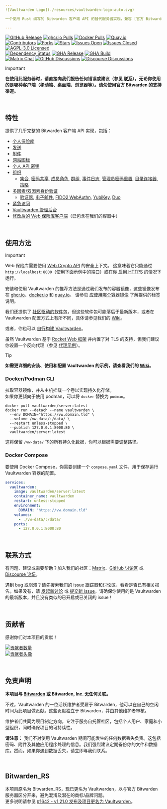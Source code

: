 ```yaml
---
![Vaultwarden Logo](./resources/vaultwarden-logo-auto.svg)

一个使用 Rust 编写的 Bitwarden 客户端 API 的替代服务器实现，兼容 [官方 Bitwarden 客户端](https://bitwarden.com/download/) [[免责声明](#disclaimer)]，非常适合在运行官方资源占用较高的服务可能不太理想的环境中进行自托管部署。

---
```


[![GitHub Release](https://img.shields.io/github/release/dani-garcia/vaultwarden.svg?style=for-the-badge&logo=vaultwarden&color=005AA4)](https://github.com/dani-garcia/vaultwarden/releases/latest)
[![ghcr.io Pulls](https://img.shields.io/badge/dynamic/json?style=for-the-badge&logo=github&logoColor=fff&color=005AA4&url=https%3A%2F%2Fipitio.github.io%2Fbackage%2Fdani-garcia%2Fvaultwarden%2Fvaultwarden.json&query=%24.downloads&label=ghcr.io%20pulls&cacheSeconds=14400)](https://github.com/dani-garcia/vaultwarden/pkgs/container/vaultwarden)
[![Docker Pulls](https://img.shields.io/docker/pulls/vaultwarden/server.svg?style=for-the-badge&logo=docker&logoColor=fff&color=005AA4&label=docker.io%20pulls)](https://hub.docker.com/r/vaultwarden/server)
[![Quay.io](https://img.shields.io/badge/quay.io-download-005AA4?style=for-the-badge&logo=redhat&cacheSeconds=14400)](https://quay.io/repository/vaultwarden/server) <br>
[![Contributors](https://img.shields.io/github/contributors-anon/dani-garcia/vaultwarden.svg?style=flat-square&logo=vaultwarden&color=005AA4)](https://github.com/dani-garcia/vaultwarden/graphs/contributors)
[![Forks](https://img.shields.io/github/forks/dani-garcia/vaultwarden.svg?style=flat-square&logo=github&logoColor=fff&color=005AA4)](https://github.com/dani-garcia/vaultwarden/network/members)
[![Stars](https://img.shields.io/github/stars/dani-garcia/vaultwarden.svg?style=flat-square&logo=github&logoColor=fff&color=005AA4)](https://github.com/dani-garcia/vaultwarden/stargazers)
[![Issues Open](https://img.shields.io/github/issues/dani-garcia/vaultwarden.svg?style=flat-square&logo=github&logoColor=fff&color=005AA4&cacheSeconds=300)](https://github.com/dani-garcia/vaultwarden/issues)
[![Issues Closed](https://img.shields.io/github/issues-closed/dani-garcia/vaultwarden.svg?style=flat-square&logo=github&logoColor=fff&color=005AA4&cacheSeconds=300)](https://github.com/dani-garcia/vaultwarden/issues?q=is%3Aissue+is%3Aclosed)
[![AGPL-3.0 Licensed](https://img.shields.io/github/license/dani-garcia/vaultwarden.svg?style=flat-square&logo=vaultwarden&color=944000&cacheSeconds=14400)](https://github.com/dani-garcia/vaultwarden/blob/main/LICENSE.txt) <br>
[![Dependency Status](https://img.shields.io/badge/dynamic/xml?url=https%3A%2F%2Fdeps.rs%2Frepo%2Fgithub%2Fdani-garcia%2Fvaultwarden%2Fstatus.svg&query=%2F*%5Blocal-name()%3D'svg'%5D%2F*%5Blocal-name()%3D'g'%5D%5B2%5D%2F*%5Blocal-name()%3D'text'%5D%5B4%5D&style=flat-square&logo=rust&label=dependencies&color=005AA4)](https://deps.rs/repo/github/dani-garcia/vaultwarden)
[![GHA Release](https://img.shields.io/github/actions/workflow/status/dani-garcia/vaultwarden/release.yml?style=flat-square&logo=github&logoColor=fff&label=Release%20Workflow)](https://github.com/dani-garcia/vaultwarden/actions/workflows/release.yml)
[![GHA Build](https://img.shields.io/github/actions/workflow/status/dani-garcia/vaultwarden/build.yml?style=flat-square&logo=github&logoColor=fff&label=Build%20Workflow)](https://github.com/dani-garcia/vaultwarden/actions/workflows/build.yml) <br>
[![Matrix Chat](https://img.shields.io/matrix/vaultwarden:matrix.org.svg?style=flat-square&logo=matrix&logoColor=fff&color=953B00&cacheSeconds=14400)](https://matrix.to/#/#vaultwarden:matrix.org)
[![GitHub Discussions](https://img.shields.io/github/discussions/dani-garcia/vaultwarden?style=flat-square&logo=github&logoColor=fff&color=953B00&cacheSeconds=300)](https://github.com/dani-garcia/vaultwarden/discussions)
[![Discourse Discussions](https://img.shields.io/discourse/topics?server=https%3A%2F%2Fvaultwarden.discourse.group%2F&style=flat-square&logo=discourse&color=953B00)](https://vaultwarden.discourse.group/)

> [!IMPORTANT]
> **在使用此服务器时，请直接向我们报告任何错误或建议（参见 [联系](#联系)），无论你使用的是哪种客户端（移动端、桌面端、浏览器等）。请勿使用官方 Bitwarden 的支持渠道。**

<br>

## 特性

提供了几乎完整的 Bitwarden 客户端 API 实现，包括：

 * [个人保险库](https://bitwarden.com/help/managing-items/)
 * [发送](https://bitwarden.com/help/about-send/)
 * [附件](https://bitwarden.com/help/attachments/)
 * [网站图标](https://bitwarden.com/help/website-icons/)
 * [个人 API 密钥](https://bitwarden.com/help/personal-api-key/)
 * [组织](https://bitwarden.com/help/getting-started-organizations/)
   - [集合](https://bitwarden.com/help/about-collections/),
     [密码共享](https://bitwarden.com/help/sharing/),
     [成员角色](https://bitwarden.com/help/user-types-access-control/),
     [群组](https://bitwarden.com/help/about-groups/),
     [事件日志](https://bitwarden.com/help/event-logs/),
     [管理员密码重置](https://bitwarden.com/help/admin-reset/),
     [目录连接器](https://bitwarden.com/help/directory-sync/),
     [策略](https://bitwarden.com/help/policies/)
 * [多因素/双因素身份验证](https://bitwarden.com/help/bitwarden-field-guide-two-step-login/)
   - [验证器](https://bitwarden.com/help/setup-two-step-login-authenticator/),
     [电子邮件](https://bitwarden.com/help/setup-two-step-login-email/),
     [FIDO2 WebAuthn](https://bitwarden.com/help/setup-two-step-login-fido/),
     [YubiKey](https://bitwarden.com/help/setup-two-step-login-yubikey/),
     [Duo](https://bitwarden.com/help/setup-two-step-login-duo/)
 * [紧急访问](https://bitwarden.com/help/emergency-access/)
 * [Vaultwarden 管理后台](https://github.com/dani-garcia/vaultwarden/wiki/Enabling-admin-page)
 * [修改后的 Web 保险库客户端](https://github.com/dani-garcia/bw_web_builds)（已包含在我们的容器中）

<br>

## 使用方法

> [!IMPORTANT]
> Web 保险库需要使用 [Web Crypto API](https://developer.mozilla.org/en-US/docs/Web/API/Web_Crypto_API) 的安全上下文。
> 这意味着它只能通过 `http://localhost:8000`（使用下面示例中的端口）或在你 [启用 HTTPS](https://github.com/dani-garcia/vaultwarden/wiki/Enabling-HTTPS) 的情况下运行。

安装和使用 Vaultwarden 的推荐方法是通过我们发布的容器镜像，这些镜像发布在 [ghcr.io](https://github.com/dani-garcia/vaultwarden/pkgs/container/vaultwarden)、[docker.io](https://hub.docker.com/r/vaultwarden/server) 和 [quay.io](https://quay.io/repository/vaultwarden/server)。
请参见 [应使用哪个容器镜像](https://github.com/dani-garcia/vaultwarden/wiki/Which-container-image-to-use) 了解提供的标签说明。

我们还提供了 [社区驱动的软件包](https://github.com/dani-garcia/vaultwarden/wiki/Third-party-packages)，但这些软件包可能落后于最新版本，或者在 Vaultwarden 配置方式上有所不同，具体请参见我们的 [Wiki](https://github.com/dani-garcia/vaultwarden/wiki)。

或者，你也可以 [自行构建 Vaultwarden](https://github.com/dani-garcia/vaultwarden/wiki/Building-binary)。

虽然 Vaultwarden 基于 [Rocket Web 框架](https://rocket.rs) 并内置了对 TLS 的支持，但我们建议你设置一个反向代理（参见 [代理示例](https://github.com/dani-garcia/vaultwarden/wiki/Proxy-examples)）。

> [!TIP]
> **如需更详细的安装、使用和配置 Vaultwarden 的示例，请查看我们的 [Wiki](https://github.com/dani-garcia/vaultwarden/wiki)。**

### Docker/Podman CLI

拉取容器镜像，并从主机挂载一个卷以实现持久化存储。<br>
如果你更倾向于使用 podman，可以将 `docker` 替换为 `podman`。

```shell
docker pull vaultwarden/server:latest
docker run --detach --name vaultwarden \
  --env DOMAIN="https://vw.domain.tld" \
  --volume /vw-data/:/data/ \
  --restart unless-stopped \
  --publish 127.0.0.1:8000:80 \
  vaultwarden/server:latest
```

这将保留 `/vw-data/` 下的所有持久化数据，你可以根据需要调整路径。

### Docker Compose

要使用 Docker Compose，你需要创建一个 `compose.yaml` 文件，用于保存运行 Vaultwarden 容器的配置。

```yaml
services:
  vaultwarden:
    image: vaultwarden/server:latest
    container_name: vaultwarden
    restart: unless-stopped
    environment:
      DOMAIN: "https://vw.domain.tld"
    volumes:
      - ./vw-data/:/data/
    ports:
      - 127.0.0.1:8000:80
```

<br>

## 联系方式

有问题、建议或需要帮助？加入我们的社区：[Matrix](https://matrix.to/#/#vaultwarden:matrix.org)、[GitHub 讨论区](https://github.com/dani-garcia/vaultwarden/discussions) 或 [Discourse 论坛](https://vaultwarden.discourse.group/)。

遇到 bug 或崩溃？请先搜索我们的 issue 跟踪器和讨论区，看看是否已有相关报告。如果没有，请 [发起新讨论](https://github.com/dani-garcia/vaultwarden/discussions) 或 [提交新 issue](https://github.com/dani-garcia/vaultwarden/issues/)。请确保你使用的是 Vaultwarden 的最新版本，并且没有类似的已开启或已关闭的 issue！

<br>

## 贡献者

感谢你们对本项目的贡献！

[![贡献者数量](https://img.shields.io/github/contributors-anon/dani-garcia/vaultwarden?style=for-the-badge&logo=vaultwarden&color=005AA4)](https://github.com/dani-garcia/vaultwarden/graphs/contributors)<br>
[![贡献者头像](https://contributors-img.web.app/image?repo=dani-garcia/vaultwarden)](https://github.com/dani-garcia/vaultwarden/graphs/contributors)

<br>

## 免责声明

**本项目与 [Bitwarden](https://bitwarden.com/) 或 Bitwarden, Inc. 无任何关联。**

不过，Vaultwarden 的一位活跃维护者受雇于 Bitwarden，他可以在自己的空闲时间为此项目做贡献。这些贡献独立于 Bitwarden，并由其他维护者审核。

维护者们共同为项目制定方向，专注于服务自托管社区，包括个人用户、家庭和小型组织，同时确保项目的可持续性。

**请注意：** 我们不对使用 Vaultwarden 期间可能发生的任何数据丢失负责。这包括密码、附件及其他应用程序处理的信息。我们强烈建议定期备份你的文件和数据库。然而，如果你遇到数据丢失，请立即与我们联系。

<br>

## Bitwarden_RS

本项目原名为 Bitwarden_RS，现已更名为 Vaultwarden，以与官方 Bitwarden 服务器区分开来，避免混淆及潜在的商标/品牌问题。<br>
更多说明请参见 [#1642 - v1.21.0 发布及项目更名为 Vaultwarden](https://github.com/dani-garcia/vaultwarden/discussions/1642)。
